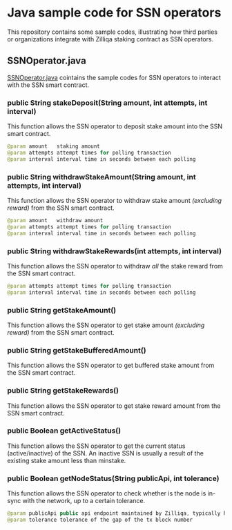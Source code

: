 # Java sample code for SSN operators
This repository contains some sample codes, illustrating how third parties or organizations integrate with Zilliqa staking contract as SSN operators.

## SSNOperator.java
[SSNOperator.java](./src/main/java/com/zilliqa/staking/SSNOperator.java) cointains the sample codes for SSN operators to interact with the SSN smart contract. 

### public String stakeDeposit(String amount, int attempts, int interval)
This function allows the SSN operator to deposit stake amount into the SSN smart contract. 
```java
@param amount   staking amount
@param attempts attempt times for polling transaction
@param interval interval time in seconds between each polling
```

### public String withdrawStakeAmount(String amount, int attempts, int interval)
This function allows the SSN operator to withdraw stake amount *(excluding reward)* from the SSN smart contract. 
```java
@param amount   withdraw amount
@param attempts attempt times for polling transaction
@param interval interval time in seconds between each polling
```

### public String withdrawStakeRewards(int attempts, int interval)
This function allows the SSN operator to withdraw *all* the stake reward from the SSN smart contract.
```java
@param attempts attempt times for polling transaction
@param interval interval time in seconds between each polling
```

### public String getStakeAmount()
This function allows the SSN operator to get stake amount *(excluding reward)* from the SSN smart contract.

### public String getStakeBufferedAmount()
This function allows the SSN operator to get buffered stake amount from the SSN smart contract.

### public String getStakeRewards()
This function allows the SSN operator to get stake reward amount from the SSN smart contract.

###  public Boolean getActiveStatus()
This function allows the SSN operator to get the current status (active/inactive) of the SSN. An inactive SSN is usually a result of the existing stake amount less than minstake.

### public Boolean getNodeStatus(String publicApi, int tolerance)
This function allows the SSN operator to check whether is the node is in-sync with the network, up to a certain tolerance.
```java
@param publicApi public api endpoint maintained by Zilliqa, typically https://dev-api.zilliqa.com for community testnet and https://api.zilliqa.com for mainnet
@param tolerance tolerance of the gap of the tx block number
```
